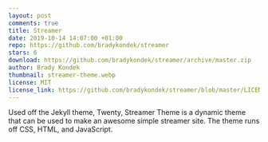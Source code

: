 ```yaml
---
layout: post
comments: true
title: Streamer
date: 2019-10-14 14:07:00 +01:00
repo: https://github.com/bradykondek/streamer
stars: 6
download: https://github.com/bradykondek/streamer/archive/master.zip
author: Brady Kondek
thumbnail: streamer-theme.webp
license: MIT
license_link: https://github.com/bradykondek/streamer/blob/master/LICENSE
---
```


Used off the Jekyll theme, Twenty, Streamer Theme is a dynamic theme that can be used to make an awesome simple streamer site.  The theme runs off CSS, HTML, and JavaScript.
